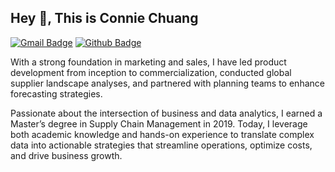 ## Hey 👋, This is Connie Chuang 
[![Gmail Badge](https://img.shields.io/badge/-mhchuang136@gmail.com-c14438?style=flat&logo=Gmail&logoColor=white&link=mailto:mhchuang136@gmail.com)](mailto:mhchuang136@gmail.com) [![Github Badge](https://img.shields.io/badge/-bobacapybara-grey?style=flat&logo=github&logoColor=white&link=https://github.com/bobacapybara/)](https://www.github.com/bobacapybara/) <p align='left'>With a strong foundation in marketing and sales, I have led product development from inception to commercialization, conducted global supplier landscape analyses, and partnered with planning teams to enhance forecasting strategies.

Passionate about the intersection of business and data analytics, I earned a Master’s degree in Supply Chain Management in 2019. Today, I leverage both academic knowledge and hands-on experience to translate complex data into actionable strategies that streamline operations, optimize costs, and drive business growth.
</p>
